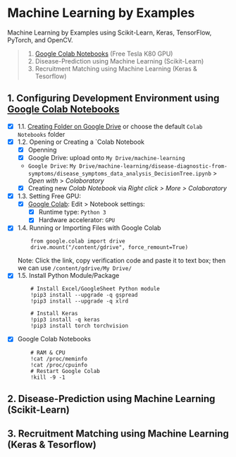 # Machine Learning by Examples

Machine Learning by Examples using Scikit-Learn, Keras, TensorFlow, PyTorch, and OpenCV.

> 1. [Google Colab Notebooks](colab.research.google.com) (Free Tesla K80 GPU)
> 2. Disease-Prediction using Machine Learning (Scikit-Learn)
> 3. Recruitment Matching using Machine Learning (Keras & Tesorflow)

## 1. Configuring Development Environment using [Google Colab Notebooks](colab.research.google.com)

- [x] 1.1. [Creating Folder on Google Drive](drive.google.com) or choose the default `Colab Notebooks` folder
- [x] 1.2. Opening or Creating a `Colab Notebook
  - [x] Openning 
  - [x] Google Drive: upload [](https://github.com/vbosstech/disease-diagnostic-from-symptoms/archive/master.zip) onto `My Drive/machine-learning`
  - `Google Drive`: `My Drive/machine-learning/disease-diagnostic-from-symptoms/disease_symptoms_data_analysis_DecisionTree.ipynb` > *Open with* > *Colaboratory* 
  - [x] Creating new *Colab Notebook* via *Right click > More > Colaboratory*
- [x] 1.3. Setting Free GPU: 
  - [x] [Google Colab](colab.research.google.com): Edit > Notebook settings: 
    - [x] Runtime type: `Python 3` 
    - [x] Hardware accelerator: `GPU`
- [x] 1.4. Running or Importing Files with Google Colab
     ```
         from google.colab import drive
         drive.mount("/content/gdrive", force_remount=True)
     ```
     Note: Click the link, copy verification code and paste it to text box; then we can use `/content/gdrive/My Drive/`
- [x] 1.5. Install Python Module/Package
     ```
         # Install Excel/GoogleSheet Python module
         !pip3 install --upgrade -q gspread
         !pip3 install --upgrade -q xlrd
         
         # Install Keras
         !pip3 install -q keras
         !pip3 install torch torchvision
     ```
- [x] Google Colab Notebooks
     ```
         # RAM & CPU
         !cat /proc/meminfo
         !cat /proc/cpuinfo
         # Restart Google Colab
         !kill -9 -1
     ```

## 2. Disease-Prediction using Machine Learning (Scikit-Learn)


## 3. Recruitment Matching using Machine Learning (Keras & Tesorflow)

